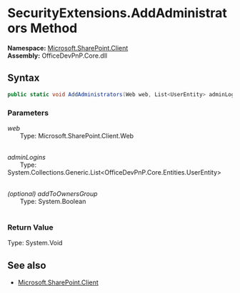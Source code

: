 # SecurityExtensions.AddAdministrators Method  
**Namespace:** [Microsoft.SharePoint.Client](Microsoft.SharePoint.Client.md)  
**Assembly:** OfficeDevPnP.Core.dll  
## Syntax
```C#
public static void AddAdministrators(Web web, List<UserEntity> adminLogins, Boolean addToOwnersGroup)
```
### Parameters
*web*  
&emsp;&emsp;Type: Microsoft.SharePoint.Client.Web  
&emsp;&emsp;  
  
*adminLogins*  
&emsp;&emsp;Type: System.Collections.Generic.List<OfficeDevPnP.Core.Entities.UserEntity>  
&emsp;&emsp;  
  
*(optional) addToOwnersGroup*  
&emsp;&emsp;Type: System.Boolean  
&emsp;&emsp;  
  
### Return Value
Type: System.Void  

## See also
- [Microsoft.SharePoint.Client](Microsoft.SharePoint.Client.md)
